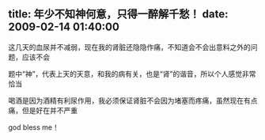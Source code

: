 title: 年少不知神何意，只得一醉解千愁！
date: 2009-02-14 01:40:00
---

&#36825;&#20960;&#22825;&#30340;&#34880;&#23615;&#24182;&#19981;&#20943;&#24369;&#65292;&#29616;&#22312;&#25105;&#30340;&#32958;&#33039;&#36824;&#38544;&#38544;&#20316;&#30171;&#65292;&#19981;&#30693;&#36947;&#20250;&#19981;&#20250;&#20986;&#24847;&#26009;&#20043;&#22806;&#30340;&#38382;&#39064;&#65292;&#24212;&#35813;&#19981;&#20250;

 &#39064;&#20013;&#8220;&#31070;&#8221;&#65292;&#20195;&#34920;&#19978;&#22825;&#30340;&#22825;&#24847;&#65292;&#21644;&#25105;&#30340;&#30149;&#26377;&#20851;&#65292;&#20063;&#26159;&#8220;&#32958;&#8221;&#30340;&#35856;&#38899;&#65292;&#25152;&#20197;&#20010;&#20154;&#24863;&#35273;&#38750;&#24120;&#24688;&#24403;

 &#21917;&#37202;&#26159;&#22240;&#20026;&#37202;&#31934;&#26377;&#21033;&#23615;&#20316;&#29992;&#65292;&#25105;&#24517;&#39035;&#20445;&#35777;&#32958;&#33039;&#19981;&#20250;&#22240;&#20026;&#22581;&#22622;&#32780;&#30140;&#30171;&#65292;&#34429;&#28982;&#29616;&#22312;&#26377;&#28857;&#30171;&#65292;&#20294;&#26159;&#22909;&#22312;&#24182;&#19981;&#20005;&#37325;

 god bless me&#65281;